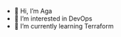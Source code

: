 - 👋 Hi, I’m Aga
- 👀 I’m interested in DevOps 
- 🌱 I’m currently learning Terraform
<!--- 💞️ I’m looking to collaborate on ...
- 📫 How to reach me 
--->
<!---
aga-styczynska/aga-styczynska is a ✨ special ✨ repository because its `README.md` (this file) appears on your GitHub profile.
You can click the Preview link to take a look at your changes.
--->
